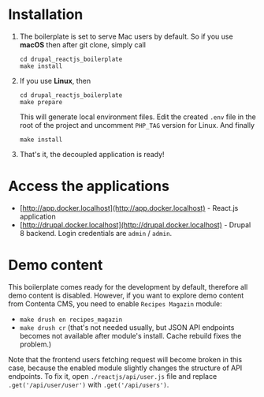 # Installation

1. The boilerplate is set to serve Mac users by default. So if you use **macOS** then after git clone, simply call

    ```
    cd drupal_reactjs_boilerplate
    make install
    ```

2. If you use **Linux**, then

    ```
    cd drupal_reactjs_boilerplate
    make prepare
    ```
    
    This will generate local environment files. Edit the created `.env` file in the root of the project and uncomment `PHP_TAG` version for Linux. And finally
    
    ```
    make install
    ```

3. That's it, the decoupled application is ready! 

# Access the applications

- [http://app.docker.localhost](http://app.docker.localhost) - React.js application
- [http://drupal.docker.localhost](http://drupal.docker.localhost) - Drupal 8 backend. Login credentials are `admin` / `admin`.

# Demo content

This boilerplate comes ready for the development by default, therefore all demo content is disabled. However, if you want to explore demo content from Contenta CMS, you need to enable `Recipes Magazin` module:

- `make drush en recipes_magazin`
- `make drush cr` (that's not needed usually, but JSON API endpoints becomes not available after module's install. Cache rebuild fixes the problem.)

Note that the frontend users fetching request will become broken in this case, because the enabled module slightly changes the structure of API endpoints.
To fix it, open `./reactjs/api/user.js` file and replace `.get('/api/user/user')` with `.get('/api/users')`.
